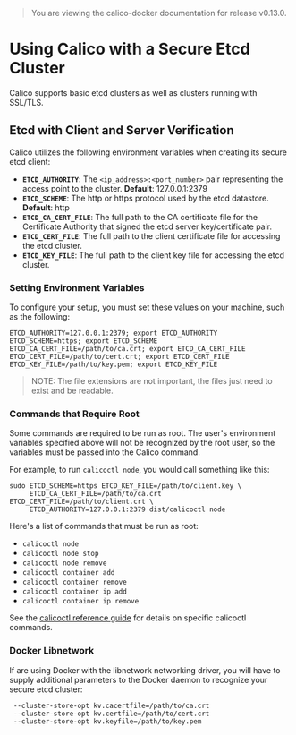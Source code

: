 > You are viewing the calico-docker documentation for release v0.13.0.

# Using Calico with a Secure Etcd Cluster

Calico supports basic etcd clusters as well as clusters running with SSL/TLS.

## Etcd with Client and Server Verification

Calico utilizes the following environment variables when creating its secure 
etcd client:

- **`ETCD_AUTHORITY`**: The `<ip_address>:<port_number>` pair representing the 
 access point to the cluster. **Default**: 127.0.0.1:2379
- **`ETCD_SCHEME`**: The http or https protocol used by the etcd datastore. 
 **Default**: http
- **`ETCD_CA_CERT_FILE`**: The full path to the CA certificate file for the 
 Certificate Authority that signed the etcd server key/certificate pair.
- **`ETCD_CERT_FILE`**: The full path to the client certificate file for 
 accessing the etcd cluster.
- **`ETCD_KEY_FILE`**: The full path to the client key file for accessing the 
 etcd cluster.


### Setting Environment Variables
To configure your setup, you must set these values on your machine, such as 
the following:
```
ETCD_AUTHORITY=127.0.0.1:2379; export ETCD_AUTHORITY
ETCD_SCHEME=https; export ETCD_SCHEME
ETCD_CA_CERT_FILE=/path/to/ca.crt; export ETCD_CA_CERT_FILE
ETCD_CERT_FILE=/path/to/cert.crt; export ETCD_CERT_FILE
ETCD_KEY_FILE=/path/to/key.pem; export ETCD_KEY_FILE
```
> NOTE: The file extensions are not important, the files just need to exist and 
> be readable.

### Commands that Require Root
Some commands are required to be run as root.  The user's environment variables 
specified above will not be recognized by the root user, so the variables must 
be passed into the Calico command.

For example, to run `calicoctl node`, you would call something like this:
```
sudo ETCD_SCHEME=https ETCD_KEY_FILE=/path/to/client.key \
     ETCD_CA_CERT_FILE=/path/to/ca.crt ETCD_CERT_FILE=/path/to/client.crt \
     ETCD_AUTHORITY=127.0.0.1:2379 dist/calicoctl node
```

Here's a list of commands that must be run as root:
- `calicoctl node`
- `calicoctl node stop`
- `calicoctl node remove`
- `calicoctl container add`
- `calicoctl container remove`
- `calicoctl container ip add`
- `calicoctl container ip remove`

See the [calicoctl reference guide](./calicoctl.md) for details on specific 
calicoctl commands.

### Docker Libnetwork

If are using Docker with the libnetwork networking driver, you will have to
supply additional parameters to the Docker daemon to recognize your secure
etcd cluster:

     --cluster-store-opt kv.cacertfile=/path/to/ca.crt
     --cluster-store-opt kv.certfile=/path/to/cert.crt
     --cluster-store-opt kv.keyfile=/path/to/key.pem
